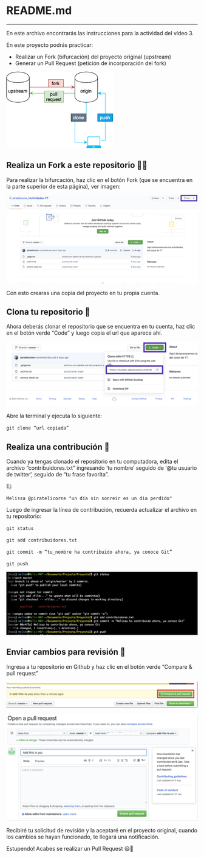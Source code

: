 # README.md
--------------------

En este archivo encontrarás las instrucciones para la actividad del vídeo 3.

En este proyecto podrás practicar:

* Realizar un Fork (bifurcación) del proyecto original (upstream)
* Generar un Pull Request (petición de incorporación del fork)

![Flow](/img/fork-pr-diagram.png)

## Realiza un Fork a este repositorio 🏴‍☠️
Para realizar la bifurcación, haz clic en el botón Fork (que se encuentra en la parte superior de esta página), ver imagen:

![Fork](/img/gh-fork.png)

Con esto crearas una copia del proyecto en tu propia cuenta.

## Clona tu repositorio :unicorn:
Ahora deberás clonar el repositorio que se encuentra en tu cuenta, haz clic en el botón verde “Code” y luego copia el url que aparece ahí.

![Clone](/img/gh-clone.png)

Abre la terminal y ejecuta lo siguiente:

`git clone “url copiada”`

## Realiza una contribución :unicorn:
Cuando ya tengas clonado el repositorio en tu computadora, edita el archivo “contribuidores.txt” ingresando ‘tu nombre’ seguido de ‘@tu usuario de twitter’, seguido de “tu frase favorita”.

Ej: 

`Melissa @piratelicorne "un día sin sonreir es un dia perdido"`

Luego de ingresar la línea de contribución, recuerda actualizar el archivo en tu repositorio:

`git status`

`git add contribuidores.txt`

`git commit -m “tu_nombre ha contribuido ahora, ya conoce Git”`

`git push`

![Commands](/img/git-commands.png)

## Enviar cambios para revisión :unicorn:
Ingresa a tu repositorio en Github y haz clic en el botón verde “Compare & pull request”

![Contrib](/img/gh-pr.png)

![Contrib-Det](/img/gh-pr-detail.png)

Recibiré tu solicitud de revisión y la aceptaré en el proyecto original, cuando los cambios se hayan funcionado, te llegará una notificación.

Estupendo! Acabes se realizar un Pull Request :smiley::purple_heart:

